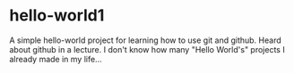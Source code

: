 # hello-world1
A simple hello-world project for learning how to use git and github.
Heard about github in a lecture. I don't know how many "Hello World's" projects I already made in my life...
